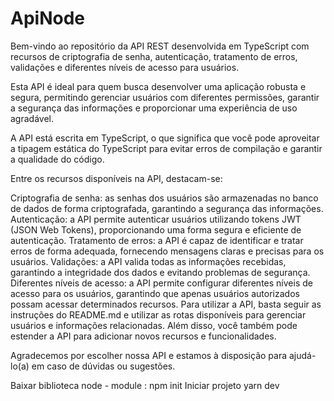 # ApiNode

Bem-vindo ao repositório da API REST desenvolvida em TypeScript com recursos de criptografia de senha, autenticação, tratamento de erros, validações e diferentes níveis de acesso para usuários.

Esta API é ideal para quem busca desenvolver uma aplicação robusta e segura, permitindo gerenciar usuários com diferentes permissões, garantir a segurança das informações e proporcionar uma experiência de uso agradável.

A API está escrita em TypeScript, o que significa que você pode aproveitar a tipagem estática do TypeScript para evitar erros de compilação e garantir a qualidade do código.

Entre os recursos disponíveis na API, destacam-se:

Criptografia de senha: as senhas dos usuários são armazenadas no banco de dados de forma criptografada, garantindo a segurança das informações.
Autenticação: a API permite autenticar usuários utilizando tokens JWT (JSON Web Tokens), proporcionando uma forma segura e eficiente de autenticação.
Tratamento de erros: a API é capaz de identificar e tratar erros de forma adequada, fornecendo mensagens claras e precisas para os usuários.
Validações: a API valida todas as informações recebidas, garantindo a integridade dos dados e evitando problemas de segurança.
Diferentes níveis de acesso: a API permite configurar diferentes níveis de acesso para os usuários, garantindo que apenas usuários autorizados possam acessar determinados recursos.
Para utilizar a API, basta seguir as instruções do README.md e utilizar as rotas disponíveis para gerenciar usuários e informações relacionadas. Além disso, você também pode estender a API para adicionar novos recursos e funcionalidades.

Agradecemos por escolher nossa API e estamos à disposição para ajudá-lo(a) em caso de dúvidas ou sugestões.

Baixar biblioteca node - module : npm init
Iniciar projeto yarn dev 
